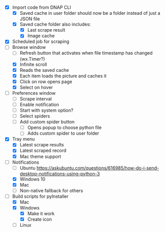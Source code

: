 - [x] Import code from DNAP CLI
    - [x] Saved cache in user folder should now be a folder instead of just a JSON file
    - [x] Saved cache folder also includes:
        - [x] Last scrape result
        - [x] Image cache
- [x] Scheduled job for scraping
- [ ] Browse window
    - [ ] Refresh button that activates when file timestamp has changed (wx.Timer?)
    - [x] Infinite scroll
    - [x] Reads the saved cache
    - [x] Each item loads the picture and caches it
    - [x] Click on row opens page
    - [x] Select on hover
- [ ] Preferences window
    - [ ] Scrape interval
    - [ ] Enable notification
    - [ ] Start with system option?
    - [ ] Select spiders
    - [ ] Add custom spider button
        - [ ] Opens popup to choose python file
        - [ ] Adds custom spider to user folder
- [x] Tray menu
    - [x] Latest scrape results
    - [x] Latest scraped record
    - [x] Mac theme support
- [ ] Notifications
    - [ ] Ubuntu https://askubuntu.com/questions/616985/how-do-i-send-desktop-notifications-using-python-3
    - [x] Windows 10
    - [x] Mac
    - [ ] Non-native fallback for others
- [ ] Build scripts for pyInstaller
    - [x] Mac
    - [x] Windows
        - [x] Make it work
        - [x] Create icon
    - [ ] Linux
